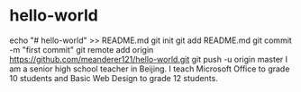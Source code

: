 # hello-world
echo "# hello-world" >> README.md
git init
git add README.md
git commit -m "first commit"
git remote add origin https://github.com/meanderer121/hello-world.git
git push -u origin master
I am a senior high school teacher in Beijing.  I teach Microsoft Office to grade 10 students and Basic Web Design to grade 12 students.
